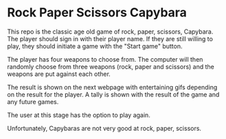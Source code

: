 # Rock Paper Scissors Capybara

This repo is the classic age old game of rock, paper, scissors, Capybara. The player should sign in with their player name. If they are still willing to play, they should initiate a game with the "Start game" button.

The player has four weapons to choose from. The computer will then randomly choose from three weapons (rock, paper and scissors) and the weapons are put against each other.

The result is shown on the next webpage with entertaining gifs depending on the result for the player. A tally is shown with the result of the game and any future games.

The user at this stage has the option to play again.

Unfortunately, Capybaras are not very good at rock, paper, scissors.
